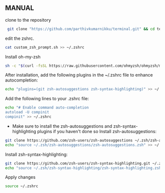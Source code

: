 
## MANUAL
clone to the repository
```bash
 git clone "https://github.com/parthivkumarnikku/terminal.git" && cd terminal
```
edit the zshrc.
```bash
cat custom_zsh_prompt.sh >> ~/.zshrc
```
Install oh-my-zsh
```bash
sh -c "$(curl -fsSL https://raw.githubusercontent.com/ohmyzsh/ohmyzsh/master/tools/install.sh)"

```
After installation, add the following plugins in the ~/.zshrc file to enhance autocompletion:
```bash
echo "plugins=(git zsh-autosuggestions zsh-syntax-highlighting)" >> ~/.zshrc

```
Add the following lines to your .zshrc file:
```bash
echo "# Enable command auto-completion
autoload -U compinit
compinit" >> ~/.zshrc
```
- Make sure to install the zsh-autosuggestions and zsh-syntax-highlighting plugins if you haven't done so
Install zsh-autosuggestions:
```bash
git clone https://github.com/zsh-users/zsh-autosuggestions ~/.zsh/zsh-autosuggestions
echo "source ~/.zsh/zsh-autosuggestions/zsh-autosuggestions.zsh" >> ~/.zshrc

```
Install zsh-syntax-highlighting:
```bash
git clone https://github.com/zsh-users/zsh-syntax-highlighting.git ~/.zsh/zsh-syntax-highlighting
echo "source ~/.zsh/zsh-syntax-highlighting/zsh-syntax-highlighting.zsh" >> ~/.zshrc

```
Apply changes

```bash
source ~/.zshrc

```
